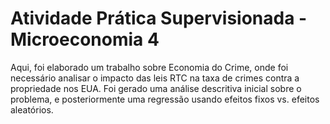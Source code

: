 # Atividade Prática Supervisionada - Microeconomia 4

Aqui, foi elaborado um trabalho sobre Economia do Crime, onde foi necessário analisar o impacto das leis RTC na taxa de crimes contra a propriedade nos EUA. Foi gerado uma análise descritiva inicial sobre o problema, e posteriormente uma regressão usando efeitos fixos vs. efeitos aleatórios.
